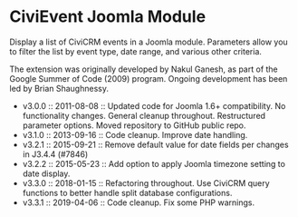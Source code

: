 CiviEvent Joomla Module
===

Display a list of CiviCRM events in a Joomla module. Parameters allow you to filter the list by event type, date range, and various other criteria.

The extension was originally developed by Nakul Ganesh, as part of the Google Summer of Code (2009) program. Ongoing development has been led by Brian Shaughnessy.

* v3.0.0 :: 2011-08-08 :: Updated code for Joomla 1.6+ compatibility. No functionality changes. General cleanup throughout. Restructured parameter options. Moved repository to GitHub public repo.
* v3.1.0 :: 2013-09-16 :: Code cleanup. Improve date handling.
* v3.2.1 :: 2015-09-21 :: Remove default value for date fields per changes in J3.4.4 (#7846)
* v3.2.2 :: 2015-05-23 :: Add option to apply Joomla timezone setting to date display.
* v3.3.0 :: 2018-01-15 :: Refactoring throughout. Use CiviCRM query functions to better handle split database configurations.
* v3.3.1 :: 2019-04-06 :: Code cleanup. Fix some PHP warnings.
